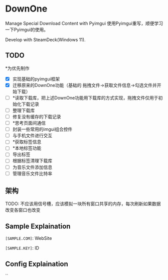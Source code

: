 # DownOne

Manage Special Download Content with Pyimgui
使用Pyimgui重写，顺便学习一下Pyimgui的使用。

Develop with SteamDeck(Windows 11).

## TODO

*为优先制作

- [x] 实现基础的pyimgui框架
- [x] 迁移原来的DownOne功能（基础的 拖拽文件->获取文件信息->勾选文件并开始下载）
- [ ] *读取下载库，把上述DownOne功能用下载库的方式实现，拖拽文件仅用于初始化下载记录
- [ ] 整理下载库
- [ ] 修复没有缓存的下载记录
- [ ] *思考页面间通信
- [ ] 封装一些常用的imgui组合控件
- [ ] 与手机文件进行交互
- [ ] *获取标签信息
- [ ] *本地标签功能
- [ ] 导出标签
- [ ] 根据标签清理下载库
- [ ] 为音乐文件添加信息
- [ ] 管理音乐文件比特率

## 架构

TODO: 不应该用信号槽，应该模拟一块所有窗口共享的内存，每次刷新如果数据改变各窗口也改变

## Sample Explaination

`[SAMPLE.COM]`: WebSite

`[SAMPLE.KEY]`: ID

## Config Explaination

``